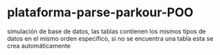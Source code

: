 # plataforma-parse-parkour-POO
simulación de base de datos, las tablas contienen los mismos tipos de datos en el mismo orden específico, si no se encuentra una tabla esta se crea automáticamente
